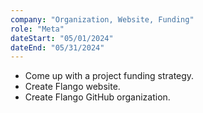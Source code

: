 ```yaml
---
company: "Organization, Website, Funding"
role: "Meta"
dateStart: "05/01/2024"
dateEnd: "05/31/2024"
---
```


- Come up with a project funding strategy.
- Create Flango website.
- Create Flango GitHub organization.

